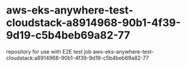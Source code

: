 # aws-eks-anywhere-test-cloudstack-a8914968-90b1-4f39-9d19-c5b4beb69a82-77
repository for use with E2E test job aws-eks-anywhere-test-cloudstack:a8914968-90b1-4f39-9d19-c5b4beb69a82-77
